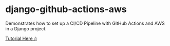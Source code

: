 # django-github-actions-aws
Demonstrates how to set up a CI/CD Pipeline with GitHub Actions and AWS in a Django project.

[Tutorial Here :)](https://www.freecodecamp.org/news/how-to-setup-a-ci-cd-pipeline-with-github-actions-and-aws/)
